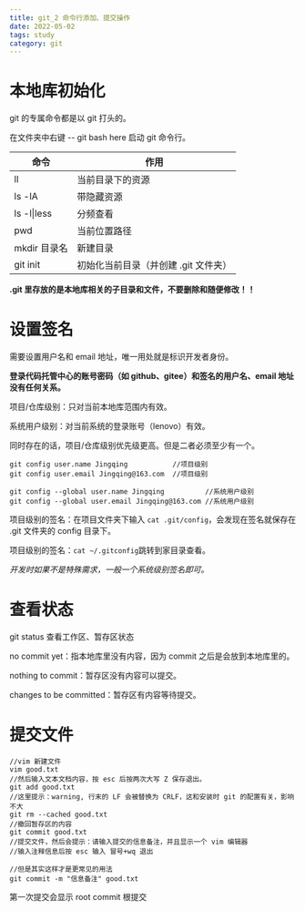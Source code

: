 ```yaml
---
title: git_2 命令行添加、提交操作
date: 2022-05-02
tags: study
category: git
---
```


# 本地库初始化

git 的专属命令都是以 git 打头的。

在文件夹中右键 -- git bash here 启动 git 命令行。

| 命令         | 作用                                 |
| ------------ | ------------------------------------ |
| ll           | 当前目录下的资源                     |
| ls -lA       | 带隐藏资源                           |
| ls -l\|less  | 分频查看                             |
| pwd          | 当前位置路径                         |
| mkdir 目录名 | 新建目录                             |
| git init     | 初始化当前目录（并创建 .git 文件夹） |

**.git 里存放的是本地库相关的子目录和文件，不要删除和随便修改！！**

# 设置签名

需要设置用户名和 email 地址，唯一用处就是标识开发者身份。

**登录代码托管中心的账号密码（如 github、gitee）和签名的用户名、email 地址没有任何关系。**

项目/仓库级别：只对当前本地库范围内有效。

系统用户级别：对当前系统的登录账号（lenovo）有效。

同时存在的话，项目/仓库级别优先级更高。但是二者必须至少有一个。

```
git config user.name Jingqing			//项目级别
git config user.email Jingqing@163.com	//项目级别

git config --global user.name Jingqing			//系统用户级别
git config --global user.email Jingqing@163.com	//系统用户级别
```

项目级别的签名：在项目文件夹下输入 `cat .git/config`，会发现在签名就保存在 .git 文件夹的 config 目录下。

项目级别的签名：`cat ~/.gitconfig`跳转到家目录查看。

*开发时如果不是特殊需求，一般一个系统级别签名即可。*

# 查看状态

git status 查看工作区、暂存区状态

no commit yet：指本地库里没有内容，因为 commit 之后是会放到本地库里的。

nothing to commit：暂存区没有内容可以提交。

changes to be committed：暂存区有内容等待提交。

# 提交文件

```
//vim 新建文件
vim good.txt
//然后输入文本文档内容，按 esc 后按两次大写 Z 保存退出。
git add good.txt
//这里提示：warning, 行末的 LF 会被替换为 CRLF，这和安装时 git 的配置有关，影响不大
git rm --cached good.txt
//撤回暂存区的内容
git commit good.txt
//提交文件，然后会提示：请输入提交的信息备注，并且显示一个 vim 编辑器
//输入注释信息后按 esc 输入 冒号+wq 退出

//但是其实这样才是更常见的用法
git commit -m "信息备注" good.txt
```

第一次提交会显示 root commit 根提交